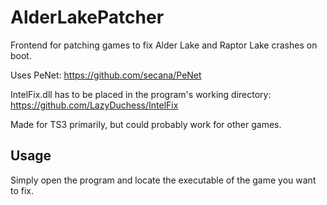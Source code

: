 # AlderLakePatcher
Frontend for patching games to fix Alder Lake and Raptor Lake crashes on boot.

Uses PeNet: https://github.com/secana/PeNet

IntelFix.dll has to be placed in the program's working directory: https://github.com/LazyDuchess/IntelFix

Made for TS3 primarily, but could probably work for other games.

## Usage

Simply open the program and locate the executable of the game you want to fix.



